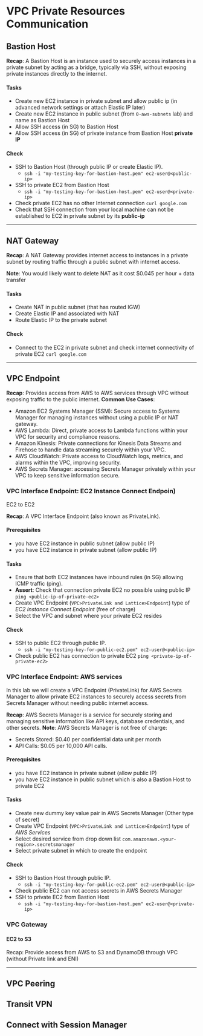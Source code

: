 # VPC Private Resources Communication

## Bastion Host

**Recap**: A Bastion Host is an instance used to securely access instances in a private subnet by acting as a bridge, typically via SSH, without exposing private instances directly to the internet.

#### Tasks
- Create new EC2 instance in private subnet and allow public ip (in advanced network settings or attach Elastic IP later)
- Create new EC2 instance in public subnet (from `0-aws-subnets` lab) and name as Bastion Host
- Allow SSH access (in SG) to Bastion Host
- Allow SSH access (in SG) of private instance from Bastion Host **private IP**

#### Check
- SSH to Bastion Host (through public IP or create Elastic IP).
    - `ssh -i "my-testing-key-for-bastion-host.pem" ec2-user@<public-ip>`
- SSH to private EC2 from Bastion Host
  - `ssh -i "my-testing-key-for-bastion-host.pem" ec2-user@<private-ip>`
- Check private EC2 has no other Internet connection `curl google.com`
- Check that SSH connection from your local machine can not be established to EC2 in private subnet by its **public-ip**

---

## NAT Gateway

**Recap**: A NAT Gateway provides internet access to instances in a private subnet by routing traffic through a public subnet with internet access.

**Note**: You would likely want to delete NAT as it cost $0.045 per hour + data transfer

#### Tasks
- Create NAT in public subnet (that has routed IGW) 
- Create Elastic IP and associated with NAT
- Route Elastic IP to the private subnet

#### Check
- Connect to the EC2 in private subnet and check internet connectivity of private EC2 `curl google.com`

---

## VPC Endpoint

**Recap**: Provides access from AWS to AWS services through VPC without exposing traffic to the public internet. 
**Common Use Cases**: 
- Amazon EC2 Systems Manager (SSM): Secure access to Systems Manager for managing instances without using a public IP or NAT gateway.
- AWS Lambda: Direct, private access to Lambda functions within your VPC for security and compliance reasons.
- Amazon Kinesis: Private connections for Kinesis Data Streams and Firehose to handle data streaming securely within your VPC. 
- AWS CloudWatch: Private access to CloudWatch logs, metrics, and alarms within the VPC, improving security.
- AWS Secrets Manager: accessing Secrets Manager privately within your VPC to keep sensitive information secure.


### VPC Interface Endpoint: EC2 Instance Connect Endpoin)
EC2 to EC2

**Recap**: A VPC Interface Endpoint (also known as PrivateLink).

#### Prerequisites
- you have EC2 instance in public subnet (allow public IP)
- you have EC2 instance in private subnet (allow public IP)

#### Tasks
- Ensure that both EC2 instances have inbound rules (in SG) allowing ICMP traffic (ping).
- **Assert**: Check that connection private EC2 no possible using public IP `ping <public-ip-of-private-ec2>`
- Create VPC Endpoint (`VPC>PrivateLink and Lattice>Endpoint`) type of _EC2 Instance Connect Endpoint_ (free of charge)
- Select the VPC and subnet where your private EC2 resides

#### Check
- SSH to public EC2 through public IP.
    - `ssh -i "my-testing-key-for-public-ec2.pem" ec2-user@<public-ip>`
- Check public EC2 has connection to private EC2 `ping <private-ip-of-private-ec2>`


### VPC Interface Endpoint: AWS services

In this lab we will create a VPC Endpoint (PrivateLink) for AWS Secrets Manager to allow private EC2 instances to securely access secrets from Secrets Manager without needing public internet access.

**Recap**: AWS Secrets Manager is a service for securely storing and managing sensitive information like API keys, database credentials, and other secrets.
**Note**: AWS Secrets Manager is not free of charge:
- Secrets Stored: $0.40 per confidential data unit per month
- API Calls: $0.05 per 10,000 API calls.

#### Prerequisites
- you have EC2 instance in private subnet (allow public IP)
- you have EC2 instance in public subnet which is also a Bastion Host to private EC2

#### Tasks
- Create new dummy key value pair in AWS Secrets Manager (Other type of secret)
- Create VPC Endpoint (`VPC>PrivateLink and Lattice>Endpoint`) type of _AWS Services_
- Select desired service from drop down list `com.amazonaws.<your-region>.secretsmanager`
- Select private subnet in which to create the endpoint

#### Check
- SSH to Bastion Host through public IP.
    - `ssh -i "my-testing-key-for-public-ec2.pem" ec2-user@<public-ip>`
- Check public EC2 can not access secrets in AWS Secrets Manager
- SSH to private EC2 from Bastion Host
  - `ssh -i "my-testing-key-for-bastion-host.pem" ec2-user@<private-ip>`


### VPC Gateway
#### EC2 to S3
Recap: Provide access from AWS to S3 and DynamoDB through VPC (without Private link and ENI)


---
## VPC Peering
## Transit VPN
## Connect with Session Manager
